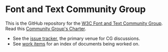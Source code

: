 # Font and Text Community Group

This is the GitHub repository for the [W3C Font and Text Community Group](https://www.w3.org/community/font-text/).
Read this [Community Group's Charter](https://w3c.github.io/font-text-cg/charter/).

* See the [issue tracker](https://github.com/w3c/font-text-cg/issues/), the primary venue for CG discussions.
* See [work items](https://w3c.github.io/font-text-cg/work-items/) for an index of documents being worked on.
